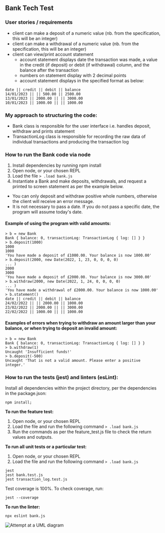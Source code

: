 ## Bank Tech Test

### User stories / requirements

* client can make a deposit of a numeric value (nb. from the specification, this will be an integer)
* client can make a withdrawal of a numeric value (nb. from the specification, this will be an integer)
* client can view/print account statement 
  * account statement displays date the transaction was made, a value in the credit (if deposit) or debit (if withdrawal) column, and the balance after the transaction
  * numbers on statement display with 2 decimal points 
  * account statement displays in the specified format as below:
```
date || credit || debit || balance
14/01/2023 || || 500.00 || 2500.00
13/01/2023 || 2000.00 || || 3000.00
10/01/2023 || 1000.00 || || 1000.00
```
### My approach to structuring the code: 
* Bank class is responsible for the user interface i.e. handles deposit, withdraw and prints statement
* TransactionLog class is responsible for recording the raw data of individual transactions and producing the transaction log 

### How to run the Bank code via node
1. Install dependencies by running npm install
2. Open node, or your chosen REPL
3. Load the file
``` > .load bank.js ```
4. Instantiate a Bank and make deposits, withdrawals, and request a printed to screen statement as per the example below.
  * You can only deposit and withdraw positive whole numbers, otherwise the client will receive an error message.
  * It is not necessary to pass a date. If you do not pass a specific date, the program will assume today's date.

#### Example of using the program with valid amounts:
``` 
> b = new Bank
Bank { balance: 0, transactionLog: TransactionLog { log: [] } }
> b.deposit(1000)
1000
1000
'You have made a deposit of £1000.00. Your balance is now 1000.00'
> b.deposit(2000, new Date(2022, 1, 23, 0, 0, 0, 0)
... )
2000
3000
'You have made a deposit of £2000.00. Your balance is now 3000.00'
> b.withdraw(2000, new Date(2022, 1, 24, 0, 0, 0, 0)
... )
'You have made a withdrawal of £2000.00. Your balance is now 1000.00'
> b.statement()
date || credit || debit || balance
24/02/2022 || || 2000.00 || 1000.00
23/02/2022 || 2000.00 || || 3000.00
22/02/2022 || 1000.00 || || 1000.00
```
#### Examples of errors when trying to withdraw an amount larger than your balance, or when trying to deposit an invalid amount: 
```
> b = new Bank
Bank { balance: 0, transactionLog: TransactionLog { log: [] } }
> b.withdraw(1)
Uncaught 'Insufficient funds!'
> b.deposit(-500)
Uncaught 'That is not a valid amount. Please enter a positive integer.'
 ```


### How to run the tests (jest) and linters (esLint): 
Install all dependencies within the project directory, per the dependencies in the package.json: 
```
npm install;
```

**To run the feature test:**
1. Open node, or your chosen REPL
2. Load the file and run the following command
``` > .load bank.js ```
3. Run the commands as per the feature_test.js file to check the return values and outputs.

**To run all unit tests or a particular test:** 
1. Open node, or your chosen REPL
2. Load the file and run the following command
``` > .load bank.js ```
``` 
jest
jest bank.test.js
jest transaction_log.test.js
```
Test coverage is 100%. To check coverage, run: 
``` 
jest --coverage
```
**To run the linter:** 
```
npx eslint bank.js

```

![Attempt at a UML diagram](images/Diagram-for-Bank-UML-attempt.jpeg)